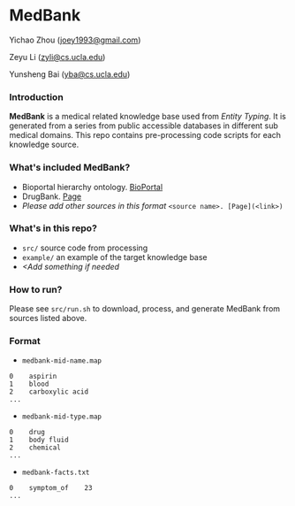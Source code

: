 MedBank
====

Yichao Zhou (joey1993@gmail.com)

Zeyu Li (zyli@cs.ucla.edu)

Yunsheng Bai (yba@cs.ucla.edu)


### Introduction
__MedBank__ is a medical related knowledge base used from *Entity Typing*. It is generated from a series from public accessible databases in different sub medical domains. This repo contains pre-processing code scripts for each knowledge source.

### What's included MedBank?

- Bioportal hierarchy ontology. [BioPortal](http://bioportal.bioontology.org/ontologies/MESH?p=classes&conceptid=root)
- DrugBank. [Page](https://www.drugbank.ca)
- _Please add other sources in this format_ `<source name>. [Page](<link>)`

### What's in this repo?
- `src/` source code from processing
- `example/` an example of the target knowledge base
- _<Add something if needed_

### How to run?
Please see `src/run.sh` to download, process, and generate MedBank from sources listed above.

### Format

- `medbank-mid-name.map`

```
0    aspirin
1    blood
2    carboxylic acid
...
```

- `medbank-mid-type.map`

```
0    drug
1    body fluid
2    chemical
...
```

- `medbank-facts.txt`

```
0    symptom_of    23
...
```
